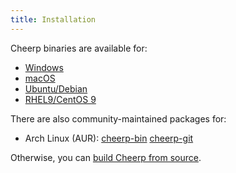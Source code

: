 ```yaml
---
title: Installation
---
```


Cheerp binaries are available for:

- [Windows](/cheerp/installation/windows-macos#windows)
- [macOS](/cheerp/installation/windows-macos#macos)
- [Ubuntu/Debian](/cheerp/installation/ppa)
- [RHEL9/CentOS 9](/cheerp/installation/rhel)

There are also community-maintained packages for:

- Arch Linux (AUR): [cheerp-bin](https://aur.archlinux.org/packages/cheerp-bin) [cheerp-git](https://aur.archlinux.org/packages/cheerp-git)

Otherwise, you can [build Cheerp from source](/cheerp/installation/source).
